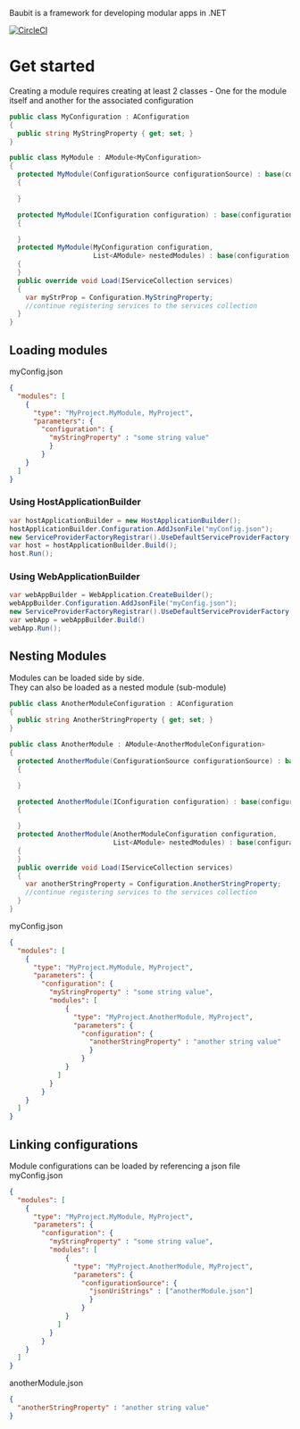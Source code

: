 Baubit is a framework for developing modular apps in .NET

[![CircleCI](https://dl.circleci.com/status-badge/img/circleci/TpM4QUH8Djox7cjDaNpup5/2zTgJzKbD2m3nXCf5LKvqS/tree/main.svg?style=svg)](https://dl.circleci.com/status-badge/redirect/circleci/TpM4QUH8Djox7cjDaNpup5/2zTgJzKbD2m3nXCf5LKvqS/tree/main)

# Get started

Creating a module requires creating at least 2 classes - One for the module itself and another for the associated configuration

```csharp
public class MyConfiguration : AConfiguration
{
  public string MyStringProperty { get; set; }
}

public class MyModule : AModule<MyConfiguration>
{
  protected MyModule(ConfigurationSource configurationSource) : base(configurationSource)
  {

  }

  protected MyModule(IConfiguration configuration) : base(configuration)
  {

  }
  protected MyModule(MyConfiguration configuration,
                     List<AModule> nestedModules) : base(configuration, nestedModules)
  {
  }
  public override void Load(IServiceCollection services)
  {
    var myStrProp = Configuration.MyStringProperty;
    //continue registering services to the services collection
  }
}
```
## Loading modules

myConfig.json

```json
{
  "modules": [
    {
      "type": "MyProject.MyModule, MyProject",
      "parameters": {
        "configuration": {
          "myStringProperty" : "some string value"
          }
        }
    }
  ]
}
```

### Using HostApplicationBuilder

```csharp
var hostApplicationBuilder = new HostApplicationBuilder();
hostApplicationBuilder.Configuration.AddJsonFile("myConfig.json");
new ServiceProviderFactoryRegistrar().UseDefaultServiceProviderFactory(hostApplicationBuilder);
var host = hostApplicationBuilder.Build();
host.Run();
```

### Using WebApplicationBuilder

```csharp
var webAppBuilder = WebApplication.CreateBuilder();
webAppBuilder.Configuration.AddJsonFile("myConfig.json");
new ServiceProviderFactoryRegistrar().UseDefaultServiceProviderFactory(webAppBuilder.Host);
var webApp = webAppBuilder.Build()
webApp.Run();
```

## Nesting Modules

Modules can be loaded side by side. <br>
They can also be loaded as a nested module (sub-module)

```csharp
public class AnotherModuleConfiguration : AConfiguration
{
  public string AnotherStringProperty { get; set; }
}

public class AnotherModule : AModule<AnotherModuleConfiguration>
{
  protected AnotherModule(ConfigurationSource configurationSource) : base(configurationSource)
  {

  }

  protected AnotherModule(IConfiguration configuration) : base(configuration)
  {

  }
  protected AnotherModule(AnotherModuleConfiguration configuration,
                          List<AModule> nestedModules) : base(configuration, nestedModules)
  {
  }
  public override void Load(IServiceCollection services)
  {
    var anotherStringProperty = Configuration.AnotherStringProperty;
    //continue registering services to the services collection
  }
}
```

myConfig.json

```json
{
  "modules": [
    {
      "type": "MyProject.MyModule, MyProject",
      "parameters": {
        "configuration": {
          "myStringProperty" : "some string value",
          "modules": [
              {
                "type": "MyProject.AnotherModule, MyProject",
                "parameters": {
                  "configuration": {
                    "anotherStringProperty" : "another string value"
                    }
                  }
              }
            ]
          }
        }
    }
  ]
}
```
## Linking configurations
Module configurations can be loaded by referencing a json file<br>
myConfig.json
```json
{
  "modules": [
    {
      "type": "MyProject.MyModule, MyProject",
      "parameters": {
        "configuration": {
          "myStringProperty" : "some string value",
          "modules": [
              {
                "type": "MyProject.AnotherModule, MyProject",
                "parameters": {
                  "configurationSource": {
                    "jsonUriStrings" : ["anotherModule.json"]
                    }
                  }
              }
            ]
          }
        }
    }
  ]
}
```
anotherModule.json
```json
{
  "anotherStringProperty" : "another string value"
}
```

